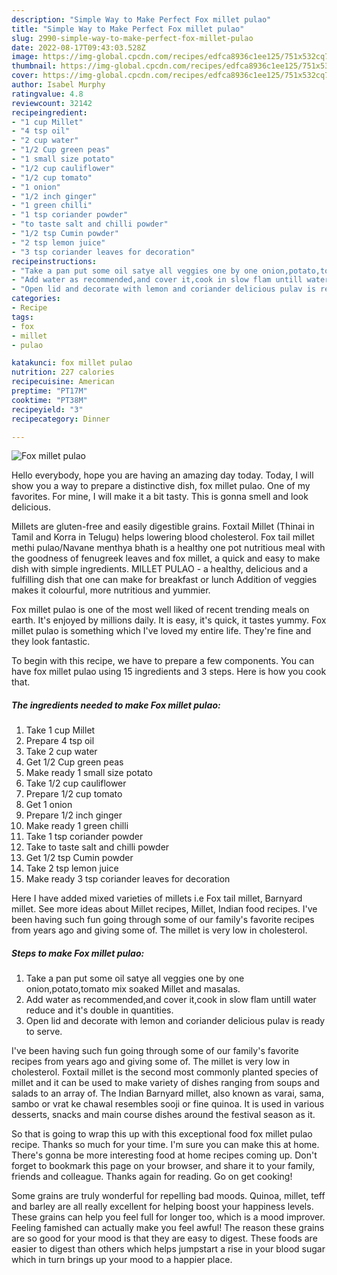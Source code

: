 ```yaml
---
description: "Simple Way to Make Perfect Fox millet pulao"
title: "Simple Way to Make Perfect Fox millet pulao"
slug: 2990-simple-way-to-make-perfect-fox-millet-pulao
date: 2022-08-17T09:43:03.528Z
image: https://img-global.cpcdn.com/recipes/edfca8936c1ee125/751x532cq70/fox-millet-pulao-recipe-main-photo.jpg
thumbnail: https://img-global.cpcdn.com/recipes/edfca8936c1ee125/751x532cq70/fox-millet-pulao-recipe-main-photo.jpg
cover: https://img-global.cpcdn.com/recipes/edfca8936c1ee125/751x532cq70/fox-millet-pulao-recipe-main-photo.jpg
author: Isabel Murphy
ratingvalue: 4.8
reviewcount: 32142
recipeingredient:
- "1 cup Millet"
- "4 tsp oil"
- "2 cup water"
- "1/2 Cup green peas"
- "1 small size potato"
- "1/2 cup cauliflower"
- "1/2 cup tomato"
- "1 onion"
- "1/2 inch ginger"
- "1 green chilli"
- "1 tsp coriander powder"
- "to taste salt and chilli powder"
- "1/2 tsp Cumin powder"
- "2 tsp lemon juice"
- "3 tsp coriander leaves for decoration"
recipeinstructions:
- "Take a pan put some oil satye all veggies one by one onion,potato,tomato mix soaked Millet and masalas."
- "Add water as recommended,and cover it,cook in slow flam untill water reduce and it&#39;s double in quantities."
- "Open lid and decorate with lemon and coriander delicious pulav is ready to serve."
categories:
- Recipe
tags:
- fox
- millet
- pulao

katakunci: fox millet pulao 
nutrition: 227 calories
recipecuisine: American
preptime: "PT17M"
cooktime: "PT38M"
recipeyield: "3"
recipecategory: Dinner

---
```



![Fox millet pulao](https://img-global.cpcdn.com/recipes/edfca8936c1ee125/751x532cq70/fox-millet-pulao-recipe-main-photo.jpg)

Hello everybody, hope you are having an amazing day today. Today, I will show you a way to prepare a distinctive dish, fox millet pulao. One of my favorites. For mine, I will make it a bit tasty. This is gonna smell and look delicious.

Millets are gluten-free and easily digestible grains. Foxtail Millet (Thinai in Tamil and Korra in Telugu) helps lowering blood cholesterol. Fox tail millet methi pulao/Navane menthya bhath is a healthy one pot nutritious meal with the goodness of fenugreek leaves and fox millet, a quick and easy to make dish with simple ingredients. MILLET PULAO - a healthy, delicious and a fulfilling dish that one can make for breakfast or lunch Addition of veggies makes it colourful, more nutritious and yummier.

Fox millet pulao is one of the most well liked of recent trending meals on earth. It's enjoyed by millions daily. It is easy, it's quick, it tastes yummy. Fox millet pulao is something which I've loved my entire life. They're fine and they look fantastic.


To begin with this recipe, we have to prepare a few components. You can have fox millet pulao using 15 ingredients and 3 steps. Here is how you cook that.

<!--inarticleads1-->

##### The ingredients needed to make Fox millet pulao:

1. Take 1 cup Millet
1. Prepare 4 tsp oil
1. Take 2 cup water
1. Get 1/2 Cup green peas
1. Make ready 1 small size potato
1. Take 1/2 cup cauliflower
1. Prepare 1/2 cup tomato
1. Get 1 onion
1. Prepare 1/2 inch ginger
1. Make ready 1 green chilli
1. Take 1 tsp coriander powder
1. Take to taste salt and chilli powder
1. Get 1/2 tsp Cumin powder
1. Take 2 tsp lemon juice
1. Make ready 3 tsp coriander leaves for decoration


Here I have added mixed varieties of millets i.e Fox tail millet, Barnyard millet. See more ideas about Millet recipes, Millet, Indian food recipes. I&#39;ve been having such fun going through some of our family&#39;s favorite recipes from years ago and giving some of. The millet is very low in cholesterol. 

<!--inarticleads2-->

##### Steps to make Fox millet pulao:

1. Take a pan put some oil satye all veggies one by one onion,potato,tomato mix soaked Millet and masalas.
1. Add water as recommended,and cover it,cook in slow flam untill water reduce and it&#39;s double in quantities.
1. Open lid and decorate with lemon and coriander delicious pulav is ready to serve.


I&#39;ve been having such fun going through some of our family&#39;s favorite recipes from years ago and giving some of. The millet is very low in cholesterol. Foxtail millet is the second most commonly planted species of millet and it can be used to make variety of dishes ranging from soups and salads to an array of. The Indian Barnyard millet, also known as varai, sama, sambo or vrat ke chawal resembles sooji or fine quinoa. It is used in various desserts, snacks and main course dishes around the festival season as it. 

So that is going to wrap this up with this exceptional food fox millet pulao recipe. Thanks so much for your time. I'm sure you can make this at home. There's gonna be more interesting food at home recipes coming up. Don't forget to bookmark this page on your browser, and share it to your family, friends and colleague. Thanks again for reading. Go on get cooking!

Some grains are truly wonderful for repelling bad moods. Quinoa, millet, teff and barley are all really excellent for helping boost your happiness levels. These grains can help you feel full for longer too, which is a mood improver. Feeling famished can actually make you feel awful! The reason these grains are so good for your mood is that they are easy to digest. These foods are easier to digest than others which helps jumpstart a rise in your blood sugar which in turn brings up your mood to a happier place.
